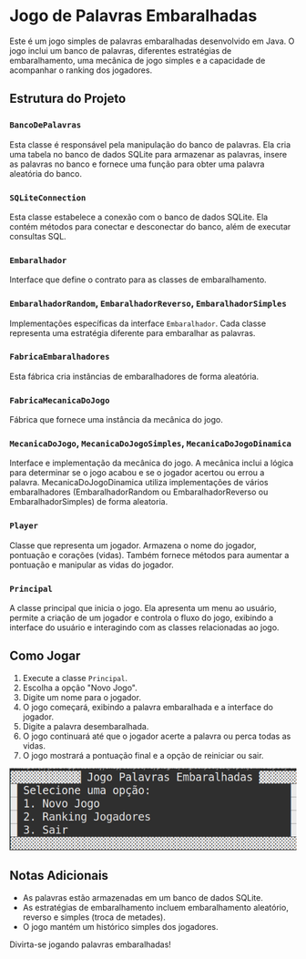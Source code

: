 # Jogo de Palavras Embaralhadas

Este é um jogo simples de palavras embaralhadas desenvolvido em Java. O jogo inclui um banco de palavras, diferentes estratégias de embaralhamento, uma mecânica de jogo simples e a capacidade de acompanhar o ranking dos jogadores.

## Estrutura do Projeto

### `BancoDePalavras`

Esta classe é responsável pela manipulação do banco de palavras. Ela cria uma tabela no banco de dados SQLite para armazenar as palavras, insere as palavras no banco e fornece uma função para obter uma palavra aleatória do banco.

### `SQLiteConnection`

Esta classe estabelece a conexão com o banco de dados SQLite. Ela contém métodos para conectar e desconectar do banco, além de executar consultas SQL.

### `Embaralhador`

Interface que define o contrato para as classes de embaralhamento.

### `EmbaralhadorRandom`, `EmbaralhadorReverso`, `EmbaralhadorSimples`

Implementações específicas da interface `Embaralhador`. Cada classe representa uma estratégia diferente para embaralhar as palavras.

### `FabricaEmbaralhadores`

Esta fábrica cria instâncias de embaralhadores de forma aleatória.

### `FabricaMecanicaDoJogo`

Fábrica que fornece uma instância da mecânica do jogo.

### `MecanicaDoJogo`, `MecanicaDoJogoSimples`, `MecanicaDoJogoDinamica`

Interface e implementação da mecânica do jogo. A mecânica inclui a lógica para determinar se o jogo acabou e se o jogador acertou ou errou a palavra. MecanicaDoJogoDinamica utiliza implementações de vários embaralhadores (EmbaralhadorRandom ou EmbaralhadorReverso ou EmbaralhadorSimples) de forma aleatoria.

### `Player`

Classe que representa um jogador. Armazena o nome do jogador, pontuação e corações (vidas). Também fornece métodos para aumentar a pontuação e manipular as vidas do jogador.

### `Principal`

A classe principal que inicia o jogo. Ela apresenta um menu ao usuário, permite a criação de um jogador e controla o fluxo do jogo, exibindo a interface do usuário e interagindo com as classes relacionadas ao jogo.

## Como Jogar

1. Execute a classe `Principal`.
2. Escolha a opção "Novo Jogo".
3. Digite um nome para o jogador.
4. O jogo começará, exibindo a palavra embaralhada e a interface do jogador.
5. Digite a palavra desembaralhada.
6. O jogo continuará até que o jogador acerte a palavra ou perca todas as vidas.
7. O jogo mostrará a pontuação final e a opção de reiniciar ou sair.

<img src="./img/menu.png" alt = "menu">

## Notas Adicionais

- As palavras estão armazenadas em um banco de dados SQLite.
- As estratégias de embaralhamento incluem embaralhamento aleatório, reverso e simples (troca de metades).
- O jogo mantém um histórico simples dos jogadores.

Divirta-se jogando palavras embaralhadas!